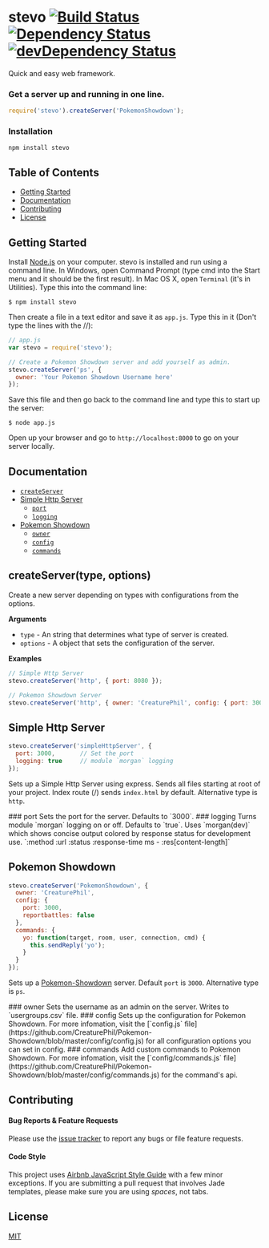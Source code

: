 # stevo [![Build Status](https://travis-ci.org/CreaturePhil/stevo.svg)](https://travis-ci.org/CreaturePhil/stevo) [![Dependency Status](https://david-dm.org/creaturephil/stevo.svg)](https://david-dm.org/creaturephil/stevo) [![devDependency Status](https://david-dm.org/creaturephil/stevo/dev-status.svg)](https://david-dm.org/creaturephil/stevo#info=devDependencies)

Quick and easy web framework.

### Get a server up and running in one line.
```js
require('stevo').createServer('PokemonShowdown');
```

### Installation
```
npm install stevo
```

## Table of Contents

  * [Getting Started](#getting-started)
  * [Documentation](#documentation)
  * [Contributing](#contributing)
  * [License](#license)

Getting Started
---------------
Install [Node.js](http://nodejs.org/) on your computer.
stevo is installed and run using a command line.  In Windows, open Command Prompt (type cmd into the Start menu and it should be the first result). In Mac OS X, open `Terminal` (it's in Utilities). Type this into the command line:

```
$ npm install stevo
```

Then create a file in a text editor and save it as ```app.js```. Type this in it (Don't type the lines with the //):

```js
// app.js
var stevo = require('stevo');

// Create a Pokemon Showdown server and add yourself as admin.
stevo.createServer('ps', {
  owner: 'Your Pokemon Showdown Username here'
});
```

Save this file and then go back to the command line and type this to start up the server:

```
$ node app.js
```

Open up your browser and go to ```http://localhost:8000``` to go on your server locally.

Documentation
-------------

  * [`createServer`](#createserver)
  * [Simple Http Server](#simple-http-server)
    - [`port`](#port)
    - [`logging`](#logging)
  * [Pokemon Showdown](#pokemon-showdown)
    - [`owner`](#owner)
    - [`config`](#config)
    - [`commands`](#commands)

## createServer(type, options)
Create a new server depending on types with configurations from the options.

__Arguments__

* `type` - An string that determines what type of server is created.
* `options` - A object that sets the configuration of the server.

__Examples__


```js
// Simple Http Server
stevo.createServer('http', { port: 8080 });

// Pokemon Showdown Server
stevo.createServer('http', { owner: 'CreaturePhil', config: { port: 3000 } });
```

## Simple Http Server
```js
stevo.createServer('simpleHttpServer', {
  port: 3000,       // Set the port
  logging: true     // module `morgan` logging
});
```
Sets up a Simple Http Server using express. Sends all files starting at root of your project.
Index route (/) sends `index.html` by default. Alternative type is `http`.

<a name="port" />
### port
Sets the port for the server. Defaults to `3000`.

<a name="logging" />
### logging
Turns module `morgan` logging on or off. Defaults to `true`. Uses `morgan(dev)` which shows concise output colored by response status for development use.
`:method :url :status :response-time ms - :res[content-length]`

## Pokemon Showdown
```js
stevo.createServer('PokemonShowdown', {
  owner: 'CreaturePhil',
  config: {
    port: 3000,
    reportbattles: false
  },
  commands: {
    yo: function(target, room, user, connection, cmd) {
      this.sendReply('yo');
    }
  }
});
```
Sets up a [Pokemon-Showdown](https://github.com/CreaturePhil/Pokemon-Showdown) server. Default `port` is `3000`. Alternative type is `ps`.

<a name="owner" />
### owner
Sets the username as an admin on the server. Writes to `usergroups.csv` file.

<a name="config" />
### config
Sets up the configuration for Pokemon Showdown. For more infomation, visit the [`config.js` file](https://github.com/CreaturePhil/Pokemon-Showdown/blob/master/config/config.js) for all configuration options you can set in config.

<a name="commands" />
### commands
Add custom commands to Pokemon Showdown. For more infomation, visit the [`config/commands.js` file](https://github.com/CreaturePhil/Pokemon-Showdown/blob/master/config/commands.js) for the command's api.

Contributing
------------

#### Bug Reports & Feature Requests
Please use the [issue tracker](https://github.com/creaturephil/usub/issues) to report any bugs or file feature requests.

#### Code Style
This project uses [Airbnb JavaScript Style Guide](https://github.com/airbnb/javascript) with a few minor exceptions. If you are submitting a pull request that involves Jade templates, please make sure you are using *spaces*, not tabs.

License
-------
[MIT](License)
